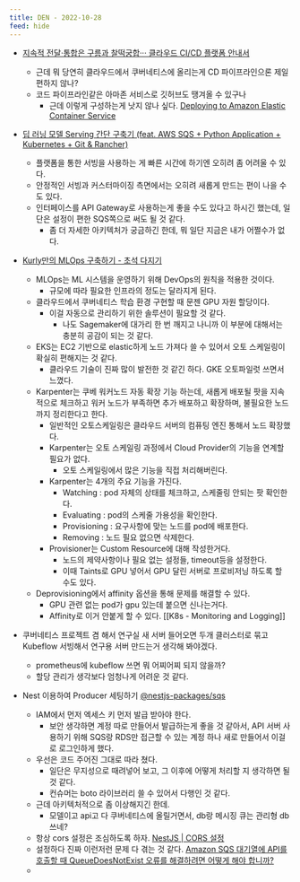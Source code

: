 ```yaml
---
title: DEN - 2022-10-28
feed: hide
---
```


- [지속적 전달·통합은 구름과 찰떡궁합··· 클라우드 CI/CD 플랫폼 안내서](https://www.itworld.co.kr/news/261832?page=0%2C0&fbclid=IwAR0f629TwISyyNvVtzAXmcO2x5siwrL9046Sw7MA5sxQZpGfUAW0_8b_fj8)
	- 근데 뭐 당연히 클라우드에서 쿠버네티스에 올리는게 CD 파이프라인으론 제일 편하지 않나?
	- 코드 파이프라인같은 아마존 서비스로 깃허브도 땡겨올 수 있구나
		- 근데 이렇게 구성하는게 낫지 않나 싶다. [Deploying to Amazon Elastic Container Service](https://docs.github.com/en/actions/deployment/deploying-to-your-cloud-provider/deploying-to-amazon-elastic-container-service)
- [딥 러닝 모델 Serving 간단 구축기 (feat. AWS SQS + Python Application + Kubernetes + Git & Rancher)](https://tech.socarcorp.kr/data/2020/03/10/ml-model-serving.html)
	- 플랫폼을 통한 서빙을 사용하는 게 빠른 시간에 하기엔 오히려 좀 어려울 수 있다.
	- 안정적인 서빙과 커스터마이징 측면에서는 오히려 새롭게 만드는 편이 나을 수도 있다.
	- 인터페이스를 API Gateway로 사용하는게 좋을 수도 있다고 하시긴 했는데, 일단은 설정이 편한 SQS쪽으로 써도 될 것 같다.
		- 좀 더 자세한 아키텍처가 궁금하긴 한데, 뭐 일단 지금은 내가 어쩔수가 없다.

- [Kurly만의 MLOps 구축하기 - 초석 다지기](https://helloworld.kurly.com/blog/first-mlops/)
	- MLOps는 ML 시스템을 운영하기 위해 DevOps의 원칙을 적용한 것이다.
		- 규모에 따라 필요한 인프라의 정도는 달라지게 된다.
	- 클라우드에서 쿠버네티스 학습 환경 구현할 때 문젠 GPU 자원 할당이다.
		- 이걸 자동으로 관리하기 위한 솔루션이 필요할 것 같다.
			- 나도 Sagemaker에 대가리 한 번 깨지고 나니까 이 부분에 대해서는 충분히 공감이 되는 것 같다.
	- EKS는 EC2 기반으로 elastic하게 노드 가져다 쓸 수 있어서 오토 스케일링이 확실히 편해지는 것 같다.
		- 클라우드 기술이 진짜 많이 발전한 것 같긴 하다. GKE 오토파일럿 쓰면서 느꼈다.
	- Karpenter는 쿠베 워커노드 자동 확장 기능 하는데, 새롭게 배포될 팟을 지속적으로 체크하고 워커 노드가 부족하면 추가 배포하고 확장하며, 불필요한 노드까지 정리한다고 한다.
		- 일반적인 오토스케일링은 클라우드 서버의 컴퓨팅 엔진 통해서 노드 확장했다.
		- Karpenter는 오토 스케일링 과정에서 Cloud Provider의 기능을 연계할 필요가 없다.
			- 오토 스케일링에서 많은 기능을 직접 처리해버린다.
		- Karpenter는 4개의 주요 기능을 가진다.
			- Watching : pod 자체의 상태를 체크하고, 스케줄링 안되는 팟 확인한다.
			- Evaluating : pod의 스케줄 가용성을 확인한다.
			- Provisioning : 요구사항에 맞는 노드를 pod에 배포한다.
			- Removing : 노드 필요 없으면 삭제한다.
		- Provisioner는 Custom Resource에 대해 작성한거다.
			- 노드의 제약사항이나 필요 없는 설정들, timeout등을 설정한다.
			- 이때 Taints로 GPU 넣어서 GPU 달린 서버로 프로비저닝 하도록 할 수도 있다.
	- Deprovisioning에서 affinity 옵션을 통해 문제를 해결할 수 있다.
		- GPU 관련 없는 pod가 gpu 있는데 붙으면 신나는거다.
		- Affinity로 이거 안붙게 할 수 있다. [[K8s - Monitoring and Logging]]

- 쿠버네티스 프로젝트 겸 해서 연구실 새 서버 들어오면 두개 클러스터로 묶고 Kubeflow 서빙해서 연구용 서버 만드는거 생각해 봐야겠다.
	- prometheus에 kubeflow 쓰면 뭐 어찌어찌 되지 않을까?
	- 할당 관리가 생각보다 엄청나게 어려운 것 같다.


- Nest 이용하여 Producer 세팅하기 [@nestjs-packages/sqs](https://github.com/nestjs-packages/sqs)
	- IAM에서 먼저 엑세스 키 먼저 발급 받아야 한다.
		- 보안 생각하면 계정 따로 만들어서 발급하는게 좋을 것 같아서, API 서버 사용하기 위해 SQS랑 RDS만 접근할 수 있는 계정 하나 새로 만들어서 이걸로 로그인하게 했다.
	- 우선은 코드 주어진 그대로 따라 쳤다.
		- 일단은 무지성으로 때려넣어 보고, 그 이후에 어떻게 처리할 지 생각하면 될 것 같다.
		- 컨슈머는 boto 라이브러리 쓸 수 있어서 다행인 것 같다.
	- 근데 아키텍처적으로 좀 이상해지긴 한데.
		- 모델이고 api고 다 쿠버네티스에 올릴거면서, db랑 메시징 큐는 관리형 db 쓰네?
	- 항상 cors 설정은 조심하도록 하자. [NestJS | CORS 설정](https://velog.io/@suasue/NestJS-CORS-%EC%84%A4%EC%A0%95)
	- 설정하다 진짜 이런저런 문제 다 겪는 것 같다. [Amazon SQS 대기열에 API를 호출할 때 QueueDoesNotExist 오류를 해결하려면 어떻게 해야 합니까?](https://aws.amazon.com/ko/premiumsupport/knowledge-center/sqs-queuedoesnotexist-errors/)
	- 